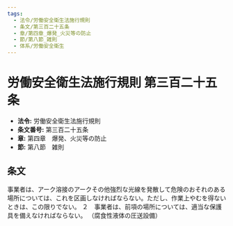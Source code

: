 ```yaml
---
tags:
  - 法令/労働安全衛生法施行規則
  - 条文/第三百二十五条
  - 章/第四章_爆発_火災等の防止
  - 節/第八節_雑則
  - 体系/労働安全衛生
---
```

# 労働安全衛生法施行規則 第三百二十五条

- **法令:** 労働安全衛生法施行規則
- **条文番号:** 第三百二十五条
- **章:** 第四章　爆発、火災等の防止
- **節:** 第八節　雑則

## 条文
事業者は、アーク溶接のアークその他強烈な光線を発散して危険のおそれのある場所については、これを区画しなければならない。ただし、作業上やむを得ないときは、この限りでない。
２　事業者は、前項の場所については、適当な保護具を備えなければならない。
（腐食性液体の圧送設備）

